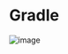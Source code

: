 # Gradle

![image](https://user-images.githubusercontent.com/45334819/56146425-26845d80-5fe1-11e9-8e85-9ea06eb946b7.png)

